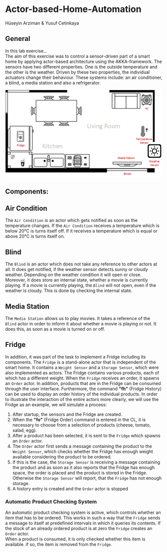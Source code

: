 # Actor-based-Home-Automation
Hüseyin Arziman & Yusuf Cetinkaya

## General

In this lab exercise... <br>
The aim of this exercise was to control a sensor-driven part of a smart home by applying actor-based architecture using the AKKA-framework.
The sensors have two different properties. One is the outside temperature and the other is the weather. Driven by
these two properties, the individual actuators change their behaviour. These systems include: an air conditioner, 
a blind, a media station and also a refrigerator.

![img.png](img.png)

## Components:


## Air Condition
The `Air Condition` is an actor which gets notified as soon as the temperature changes. 
If the `Air Condition` receives a temperature which is below 20°C is turns itself off.
If it receives a temperature which is equal or above 20°C is turns itself on.

## Blind
The `Blind` is an actor which does  not take any reference to other actors at all. It does get notified, if
the weather sensor detects sunny or cloudy weather. Depending on the weather condition it will open or close.
Moreover, it does store an internal state, whether a movie  is currently playing. 
If a movie is currently playing, the `Blind` will not open, even if the weather is cloudy.
This is done by checking the internal state.

## Media Station

The `Media Station` allows us to play movies. It takes a reference of the `Blind` actor in order to inform it about whether a movie is
playing or not. It does this, as soon as a movie is turned on or off.

## Fridge
In addition, it was part of the task to implement a Fridge including its components. 
The `Fridge` is a stand-alone actor that is independent of the smart home. 
It contains a `Weight Sensor` and a `Storage Sensor`, which were also implemented as actors. 
The Fridge contains various products, each of which has a different weight. 
When the `Fridge` receives an order, it spawns an `Order` actor.
In addition, products that are in the Fridge can be consumed through the user interface. 
Furthermore, the command **"fh"** (Fridge History) can be used to display an order history of the individual products. 
In order to illustrate the interaction of the entire actors more clearly, we will use the Fridge as an example, we will simulate a process: <br>
1. After startup, the sensors and the Fridge are created. <br>
2. When the **"fo"** (Fridge Order) command is entered in the CL, it is necessary to choose from a selection of products (cheese, tomato, salad, egg). <br>
3. After a product has been selected, it is sent to the `Fridge` which spawns an `Order` actor. <br>
4. The `Order` actor first sends a message containing the product to the `Weight Sensor`, which checks whether the Fridge has enough weight available considering the product to be ordered.
5. If this is the case, the `Storage Sensor` is receiving a message containing the product and as soon as it also reports that the Fridge has enough space, the order is placed and the 
product is stored in the Fridge. Otherwise the `Storage Sensor` will report, that the `Fridge` has not enough storage.
6. A history entry is created and the `Order` actor is stopped 

### Automatic Product Checking System
An automatic product checking system is active, which controls whether an item that has to be ordered. 
This works in such a way that the `Fridge` sends a message to itself at predefined intervals in which it queries its contents. If the stock of an already 
ordered product is at zero the `Fridge` creates an `Order` actor. <br>
When a product is consumed, it is only checked whether this item is available. if so, the item is removed from the `Fridge`.
